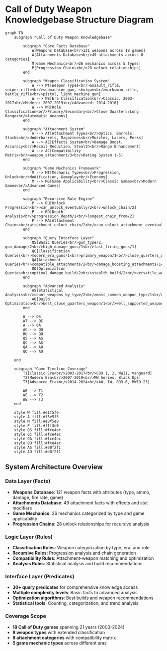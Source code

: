 # Call of Duty Weapon Knowledgebase Structure Diagram

```mermaid
graph TB
    subgraph "Call of Duty Weapon Knowledgebase"

        subgraph "Core Facts Database"
            W[Weapons Database<br/>121 weapons across 18 games]
            A[Attachments Database<br/>49 attachments across 8 categories]
            M[Game Mechanics<br/>26 mechanics across 5 types]
            P[Progression Chains<br/>28 unlock relationships]
        end

        subgraph "Weapon Classification System"
            W --> WT[Weapon Types<br/>assault_rifle, sniper_rifle<br/>submachine_gun, shotgun<br/>marksman_rifle, battle_rifle<br/>pistol, light_machine_gun]
            W --> WE[Era Classification<br/>Classic: 2003-2017<br/>Modern: 2007-2019<br/>Advanced: 2014-2016]
            W --> WR[Role Classification<br/>Primary/Secondary<br/>Close Quarters/Long Range<br/>Automatic Weapons]
        end

        subgraph "Attachment System"
            A --> AT[Attachment Types<br/>Optics, Barrels, Stocks<br/>Underbarrels, Magazines<br/>Muzzles, Lasers, Perks]
            A --> AE[Effects System<br/>Damage Boost, Accuracy<br/>Recoil Reduction, Stealth<br/>Range Enhancement]
            A --> AC[Compatibility Matrix<br/>weapon_attachment/3<br/>Rating System 1-5]
        end

        subgraph "Game Mechanics Framework"
            M --> MT[Mechanic Types<br/>Progression, Unlock<br/>Modification, Gameplay<br/>Economy]
            M --> MG[Game Applicability<br/>Classic Games<br/>Modern Games<br/>Advanced Games]
        end

        subgraph "Recursive Rule Engine"
            P --> RU[Unlock Progression<br/>can_unlock_eventually/2<br/>unlock_chain/2]
            P --> RD[Depth Analysis<br/>progression_depth/2<br/>longest_chain_from/2]
            P --> RA[Attachment Chains<br/>attachment_unlock_chain/2<br/>can_unlock_attachment_eventually/2]
        end

        subgraph "Query Interface Layer"
            QS[Basic Queries<br/>gun_type/2, gun_damage/2<br/>high_damage_guns/1<br/>fast_firing_guns/1]
            QC[Classification Queries<br/>modern_era_guns/1<br/>primary_weapon/1<br/>close_quarters_weapon/1]
            QA[Attachment Queries<br/>compatible_attachments/2<br/>damage_boosting_attachments/1<br/>stealth_attachments/1]
            QO[Optimization Queries<br/>optimal_damage_build/2<br/>stealth_build/2<br/>versatile_weapons/1]
        end

        subgraph "Advanced Analysis"
            AS[Statistical Analysis<br/>count_weapons_by_type/2<br/>most_common_weapon_type/1<br/>unique_ammo_weapons/2]
            AO[Build Optimization<br/>best_close_quarters_weapon/1<br/>well_supported_weapons/1<br/>recommended_weapons_for_game/2]
        end

        W --> QS
        WT --> QC
        A --> QA
        AC --> QO
        RU --> QO
        QS --> AS
        QC --> AS
        QA --> AO
        QO --> AO

    end

    subgraph "Game Timeline Coverage"
        T1[Classic Era<br/>2003-2017<br/>COD 1, 2, WWII, Vanguard]
        T2[Modern Era<br/>2007-2019<br/>MW Series, Black Ops]
        T3[Advanced Era<br/>2014-2024<br/>AW, IW, BO3-6, MW19-23]

        WE --> T1
        WE --> T2
        WE --> T3
    end

    style W fill:#e1f5fe
    style A fill:#f3e5f5
    style M fill:#e8f5e8
    style P fill:#fff3e0
    style QS fill:#fce4ec
    style QC fill:#fce4ec
    style QA fill:#fce4ec
    style QO fill:#fce4ec
    style AS fill:#e0f2f1
    style AO fill:#e0f2f1
```

## System Architecture Overview

### Data Layer (Facts)

- **Weapons Database**: 121 weapon facts with attributes (type, ammo, damage, fire rate, game)
- **Attachments Database**: 49 attachment facts with effects and stat modifiers
- **Game Mechanics**: 26 mechanics categorized by type and game applicability
- **Progression Chains**: 28 unlock relationships for recursive analysis

### Logic Layer (Rules)

- **Classification Rules**: Weapon categorization by type, era, and role
- **Recursive Rules**: Progression analysis and chain generation
- **Compatibility Rules**: Attachment-weapon matching and optimization
- **Analysis Rules**: Statistical analysis and build recommendations

### Interface Layer (Predicates)

- **30+ query predicates** for comprehensive knowledge access
- **Multiple complexity levels**: Basic facts to advanced analysis
- **Optimization algorithms**: Best builds and weapon recommendations
- **Statistical tools**: Counting, categorization, and trend analysis

### Coverage Scope

- **18 Call of Duty games** spanning 21 years (2003-2024)
- **8 weapon types** with extended classification
- **8 attachment categories** with compatibility matrix
- **5 game mechanic types** across different eras

